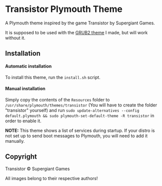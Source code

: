 # Transistor Plymouth Theme

A Plymouth theme inspired by the game Transistor by Supergiant Games.

It is supposed to be used with the [GRUB2 theme](https://github.com/sync1211/GRUB2-transistor-theme) I made, but will work without it.

## Installation

#### Automatic installation

To install this theme, run the `install.sh` script.

#### Manual installation

Simply copy the contents of the `Resources` folder to `/usr/share/plymouth/themes/transistor` (You will have to create the folder "transistor" yourself) and run `sudo update-alternatives --config default.plymouth && sudo plymouth-set-default-theme -R transistor` in order to enable it.

**NOTE:** This theme shows a list of services during startup. If your distro is not set up to send boot messages to Plymouth, you will need to add it manually.

## Copyright

Transistor © Supergiant Games

All images belong to their respective authors!

